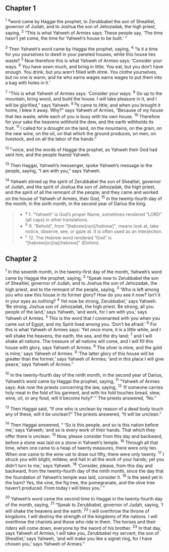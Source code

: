 ## Chapter 1

<sup>1</sup> <sup>a</sup>word came by Haggai the prophet, to Zerubbabel the son of Shealtiel, governor of Judah, and to Joshua the son of Jehozadak, the high priest, saying,
<sup>2</sup> “This is what Yahweh of Armies says: These people say, ‘The time hasn’t yet come, the time for Yahweh’s house to be built.’ ”

<sup>3</sup> Then Yahweh’s word came by Haggai the prophet, saying,
<sup>4</sup> “Is it a time for you yourselves to dwell in your paneled houses, while this house lies waste?
<sup>5</sup> Now therefore this is what Yahweh of Armies says: ‘Consider your ways.
<sup>6</sup> You have sown much, and bring in little. You eat, but you don’t have enough. You drink, but you aren’t filled with drink. You clothe yourselves, but no one is warm; and he who earns wages earns wages to put them into a bag with holes in it.’

<sup>7</sup> “This is what Yahweh of Armies says: ‘Consider your ways.
<sup>8</sup> Go up to the mountain, bring wood, and build the house. I will take pleasure in it, and I will be glorified,” says Yahweh.
<sup>9</sup> <sup>b</sup>it came to little; and when you brought it home, I blew it away. Why?” says Yahweh of Armies, “Because of my house that lies waste, while each of you is busy with his own house.
<sup>10</sup> Therefore for your sake the heavens withhold the dew, and the earth withholds its fruit.
<sup>11</sup> I called for a drought on the land, on the mountains, on the grain, on the new wine, on the oil, on that which the ground produces, on men, on livestock, and on all the labor of the hands.”

<sup>12</sup> <sup>c</sup>voice, and the words of Haggai the prophet, as Yahweh their God had sent him; and the people feared Yahweh.

<sup>13</sup> Then Haggai, Yahweh’s messenger, spoke Yahweh’s message to the people, saying, “I am with you,” says Yahweh.

<sup>14</sup> Yahweh stirred up the spirit of Zerubbabel the son of Shealtiel, governor of Judah, and the spirit of Joshua the son of Jehozadak, the high priest, and the spirit of all the remnant of the people; and they came and worked on the house of Yahweh of Armies, their God,
<sup>15</sup> in the twenty-fourth day of the month, in the sixth month, in the second year of Darius the king.

> - <sup>a</sup> 1. “Yahweh” is God’s proper Name, sometimes rendered “LORD” (all caps) in other translations.
> - <sup>b</sup> 9. “Behold”, from “[hebrew]הִנֵּה[/hebrew]”, means look at, take notice, observe, see, or gaze at. It is often used as an interjection.
> - <sup>c</sup> 12. The Hebrew word rendered “God” is “[hebrew]אֱלֹהִ֑ים[/hebrew]” (Elohim).

## Chapter 2

<sup>1</sup> In the seventh month, in the twenty-first day of the month, Yahweh’s word came by Haggai the prophet, saying,
<sup>2</sup> “Speak now to Zerubbabel the son of Shealtiel, governor of Judah, and to Joshua the son of Jehozadak, the high priest, and to the remnant of the people, saying,
<sup>3</sup> ‘Who is left among you who saw this house in its former glory? How do you see it now? Isn’t it in your eyes as nothing?
<sup>4</sup> Yet now be strong, Zerubbabel,’ says Yahweh. ‘Be strong, Joshua son of Jehozadak, the high priest. Be strong, all you people of the land,’ says Yahweh, ‘and work, for I am with you,’ says Yahweh of Armies.
<sup>5</sup> This is the word that I covenanted with you when you came out of Egypt, and my Spirit lived among you. ‘Don’t be afraid.’
<sup>6</sup> For this is what Yahweh of Armies says: ‘Yet once more, it is a little while, and I will shake the heavens, the earth, the sea, and the dry land;
<sup>7</sup> and I will shake all nations. The treasure of all nations will come, and I will fill this house with glory, says Yahweh of Armies.
<sup>8</sup> The silver is mine, and the gold is mine,’ says Yahweh of Armies.
<sup>9</sup> ‘The latter glory of this house will be greater than the former,’ says Yahweh of Armies; ‘and in this place I will give peace,’ says Yahweh of Armies.”

<sup>10</sup> In the twenty-fourth day of the ninth month, in the second year of Darius, Yahweh’s word came by Haggai the prophet, saying,
<sup>11</sup> “Yahweh of Armies says: Ask now the priests concerning the law, saying,
<sup>12</sup> ‘If someone carries holy meat in the fold of his garment, and with his fold touches bread, stew, wine, oil, or any food, will it become holy?’ ” The priests answered, “No.”

<sup>13</sup> Then Haggai said, “If one who is unclean by reason of a dead body touch any of these, will it be unclean?” The priests answered, “It will be unclean.”

<sup>14</sup> Then Haggai answered, “ ‘So is this people, and so is this nation before me,’ says Yahweh; ‘and so is every work of their hands. That which they offer there is unclean.
<sup>15</sup> Now, please consider from this day and backward, before a stone was laid on a stone in Yahweh’s temple.
<sup>16</sup> Through all that time, when one came to a heap of twenty measures, there were only ten. When one came to the wine vat to draw out fifty, there were only twenty.
<sup>17</sup> I struck you with blight, mildew, and hail in all the work of your hands; yet you didn’t turn to me,’ says Yahweh.
<sup>18</sup> ‘Consider, please, from this day and backward, from the twenty-fourth day of the ninth month, since the day that the foundation of Yahweh’s temple was laid, consider it.
<sup>19</sup> Is the seed yet in the barn? Yes, the vine, the fig tree, the pomegranate, and the olive tree haven’t produced. From today I will bless you.’ ”

<sup>20</sup> Yahweh’s word came the second time to Haggai in the twenty-fourth day of the month, saying,
<sup>21</sup> “Speak to Zerubbabel, governor of Judah, saying, ‘I will shake the heavens and the earth.
<sup>22</sup> I will overthrow the throne of kingdoms. I will destroy the strength of the kingdoms of the nations. I will overthrow the chariots and those who ride in them. The horses and their riders will come down, everyone by the sword of his brother.
<sup>23</sup> In that day, says Yahweh of Armies, I will take you, Zerubbabel my servant, the son of Shealtiel,’ says Yahweh, ‘and will make you like a signet ring, for I have chosen you,’ says Yahweh of Armies.”
